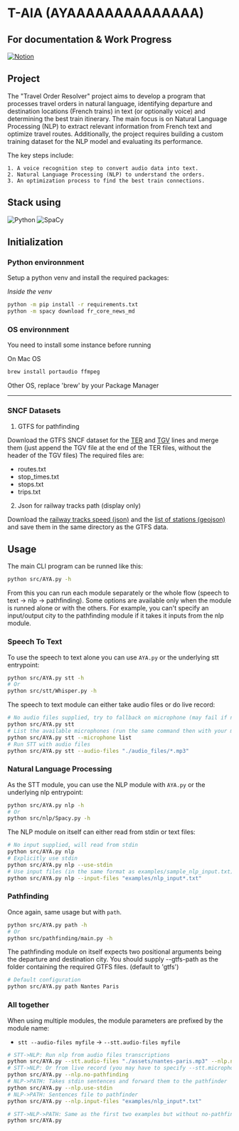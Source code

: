 # T-AIA (AYAAAAAAAAAAAAAA)

## For documentation & Work Progress

[![Notion](https://img.shields.io/badge/Notion-000000?style=for-the-badge&logo=notion&logoColor=white)
](https://alpine-cuckoo-e2f.notion.site/T-AIA-901-c6ed78595e584f15847a8320bc7a1f8c)

## Project

The "Travel Order Resolver" project aims to develop a program that processes travel orders in natural language,
identifying departure and destination locations (French trains) in text (or optionally voice) and determining the best train itinerary.
The main focus is on Natural Language Processing (NLP) to extract relevant information from French text and optimize travel routes.
Additionally, the project requires building a custom training dataset for the NLP model and evaluating its performance.

The key steps include:

    1. A voice recognition step to convert audio data into text.
    2. Natural Language Processing (NLP) to understand the orders.
    3. An optimization process to find the best train connections.

## Stack using

![Python](https://img.shields.io/badge/Python-FFD43B?style=for-the-badge&logo=python&logoColor=blue)
![SpaCy](https://img.shields.io/badge/Spacy-spacy?style=for-the-badge&logo=spacy&logoColor=black&logoSize=auto&color=blue)

## Initialization

### Python environnment

Setup a python venv and install the required packages:

_Inside the venv_

```sh
python -m pip install -r requirements.txt
python -m spacy download fr_core_news_md
```
### OS environnment
You need to install some instance before running 

On Mac OS
```sh
brew install portaudio ffmpeg
```

Other OS, replace 'brew' by your Package Manager

-----------------

### SNCF Datasets

1. GTFS for pathfinding

Download the GTFS SNCF dataset for the [TER](https://www.data.gouv.fr/fr/datasets/horaires-des-lignes-ter-sncf/) and [TGV](https://www.data.gouv.fr/fr/datasets/horaires-des-tgv/) lines and merge them (just append the TGV file at the end of the TER files, without the header of the TGV files)
The required files are:

- routes.txt
- stop_times.txt
- stops.txt
- trips.txt

2. Json for railway tracks path (display only)

Download the [railway tracks speed (json)](https://data.sncf.com/explore/dataset/vitesse-maximale-nominale-sur-ligne/export/) and the [list of stations (geojson)](https://transport.data.gouv.fr/datasets/liste-des-gares) and save them in the same directory as the GTFS data.

## Usage

The main CLI program can be runned like this:

```sh
python src/AYA.py -h
```

From this you can run each module separately or the whole flow (speech to text -> nlp -> pathfinding).
Some options are available only when the module is runned alone or with the others.
For example, you can't specify an input/output city to the pathfinding module if it takes it inputs from the nlp module.

### Speech To Text

To use the speech to text alone you can use `AYA.py` or the underlying stt entrypoint:

```sh
python src/AYA.py stt -h
# Or
python src/stt/Whisper.py -h
```

The speech to text module can either take audio files or do live record:

```sh
# No audio files supplied, try to fallback on microphone (may fail if no default found)
python src/AYA.py stt
# List the available microphones (run the same command then with your mic name)
python src/AYA.py stt --microphone list
# Run STT with audio files
python src/AYA.py stt --audio-files "./audio_files/*.mp3"
```

### Natural Language Processing

As the STT module, you can use the NLP module with `AYA.py` or the underlying nlp entrypoint:

```sh
python src/AYA.py nlp -h
# Or
python src/nlp/Spacy.py -h
```

The NLP module on itself can either read from stdin or text files:

```sh
# No input supplied, will read from stdin
python src/AYA.py nlp
# Explicitly use stdin
python src/AYA.py nlp --use-stdin
# Use input files (in the same format as examples/sample_nlp_input.txt)
python src/AYA.py nlp --input-files "examples/nlp_input*.txt"
```

### Pathfinding

Once again, same usage but with `path`.

```sh
python src/AYA.py path -h
# Or
python src/pathfinding/main.py -h
```

The pathfinding module on itself expects two positional arguments being the departure and destination city.
You should supply --gtfs-path as the folder containing the required GTFS files. (default to 'gtfs')

```sh
# Default configuration
python src/AYA.py path Nantes Paris
```

### All together

When using multiple modules, the module parameters are prefixed by the module name:

- `stt --audio-files myfile` -> `--stt.audio-files myfile`

```sh
# STT->NLP: Run nlp from audio files transcriptions
python src/AYA.py --stt.audio-files "./assets/nantes-paris.mp3" --nlp.no-pathfinding
# STT->NLP: Or from live record (you may have to specify --stt.microphone or tune other parameters)
python src/AYA.py --nlp.no-pathfinding
# NLP->PATH: Takes stdin sentences and forward them to the pathfinder
python src/AYA.py --nlp.use-stdin
# NLP->PATH: Sentences file to pathfinder
python src/AYA.py --nlp.input-files "examples/nlp_input*.txt"

# STT->NLP->PATH: Same as the first two examples but without no-pathfinding (will use live record)
python src/AYA.py
```
